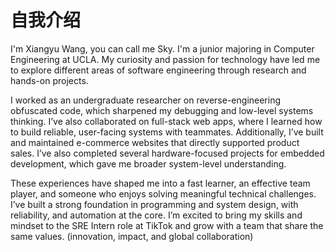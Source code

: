 # 自我介绍

I'm Xiangyu Wang, you can call me Sky. I'm a junior majoring in Computer Engineering at UCLA. My curiosity and passion for technology have led me to explore different areas of software engineering through research and hands-on projects.

I worked as an undergraduate researcher on reverse-engineering obfuscated code, which sharpened my debugging and low-level systems thinking. I’ve also collaborated on full-stack web apps, where I learned how to build reliable, user-facing systems with teammates. Additionally, I’ve built and maintained e-commerce websites that directly supported product sales. I’ve also completed several hardware-focused projects for embedded development, which gave me broader system-level understanding.

These experiences have shaped me into a fast learner, an effective team player, and someone who enjoys solving meaningful technical challenges. I’ve built a strong foundation in programming and system design, with reliability, and automation at the core. I’m excited to bring my skills and mindset to the SRE Intern role at TikTok and grow with a team that share the same values. (innovation, impact, and global collaboration)